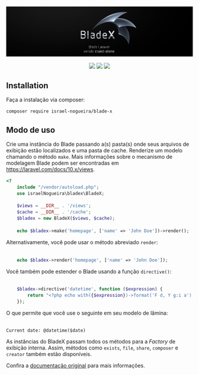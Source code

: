 <p align="center">
    <img src="https://raw.githubusercontent.com/israel-nogueira/blade-x/main/src/topo_README_v3.jpg"/>
</p>
<p align="center">
    <a href="https://packagist.org/packages/israel-nogueira/blade-x"><img src="https://poser.pugx.org/israel-nogueira/blade-x/v/stable.svg"></a>
    <a href="https://packagist.org/packages/israel-nogueira/blade-x"><img src="https://poser.pugx.org/israel-nogueira/blade-x/downloads"></a>
    <a href="https://packagist.org/packages/israel-nogueira/blade-x"><img src="https://poser.pugx.org/israel-nogueira/blade-x/license.svg"></a>
</p>

## Installation

Faça a instalação via composer:

```bash
composer require israel-nogueira/blade-x
```

## Modo de uso

Crie uma instância do Blade passando a(s) pasta(s) onde seus arquivos de exibição estão localizados e uma pasta de cache. 
Renderize um modelo chamando o método `make`. 
Mais informações sobre o mecanismo de modelagem Blade podem ser encontradas em https://laravel.com/docs/10.x/views.

```php
<?
    include "/vendor/autoload.php";
    use israelNogueira\bladex\BladeX;

	$views = __DIR__ . '/views';
	$cache = __DIR__ . '/cache';
	$bladex = new BladeX($views, $cache);
    
    echo $bladex->make('homepage', ['name' => 'John Doe'])->render();

```

Alternativamente, você pode usar o método abreviado `render`:

```php

    echo $bladex->render('homepage', ['name' => 'John Doe']);

```

Você também pode estender o Blade usando a função `directive()`:

```php

    $bladex->directive('datetime', function ($expression) {
        return "<?php echo with({$expression})->format('F d, Y g:i a'); ?>";
    });

```

O que permite que você use o seguinte em seu modelo de lâmina:

```

Current date: @datetime($date)

```
As instâncias do BladeX passam todos os métodos para a *Factory* de exibição interna.
Assim, métodos como `exists`, `file`, `share`, `composer` e `creator` também estão disponíveis.

Confira a [documentação original](https://laravel.com/docs/10.x/views) para mais informações.

